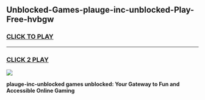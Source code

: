 
## Unblocked-Games-plauge-inc-unblocked-Play-Free-hvbgw
<h3>
<a href="https://premium76.site?title=plauge-inc-unblocked&ref=19M">CLICK TO PLAY</a></h3>
<hr>

<h3>
<a href="https://premium76.site?title=plauge-inc-unblocked&ref=19M">CLICK 2 PLAY</a>
  
</h3>

<a href="https://premium76.site?title=plauge-inc-unblocked&ref=19M"><img src="https://clearcache.store/games.png"></a>


**plauge-inc-unblocked games unblocked: Your Gateway to Fun and Accessible Online Gaming**
